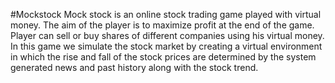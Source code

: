 #Mockstock
Mock stock is an online stock trading game played with virtual money. 
The aim of the player is to maximize profit at the end of the game. 
Player can sell or buy shares of different companies using his virtual money. In this game we simulate the stock market by creating a virtual environment in which the rise and fall of the stock prices are determined by the system generated news and past history along with the stock trend.
